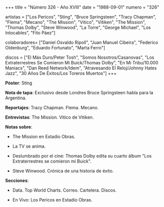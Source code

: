 +++
title = "Número 326 - Año XVIII"
date = "1988-09-01"
numero = "326"

artistas = ["Los Pericos", "Sting", "Bruce Springsteen", "Tracy Chapman", "Flema", "Mecano", "The Mission", "Vitico", "Vitiken", "The Mission", "Thomas Dolby", "Steve Winwood", "La Torre", "George Michael", "Los Intocables", "Fito Páez"]

colaboradores= ["Daniel Osvaldo Ripoll", "Juan Manuel Cibeira", "Federico Oldenburg", "Eduardo Fortunato", "Marta Ferro"]

discos = ["El Más Duro/Peter Tosh", "Somos Nosotros/Casanovas", "Los Extraterrestres Se Comieron Mi Buick/Thomas Dolby", "En Mi Tribu/10.000 Maniacs", "Dan Reed Network/Idem", "Atravesando El Reloj/Johnny Hates Jazz", "30 Años De Éxitos/Los Toreros Muertos"]
+++

**Póster**: Sting

**Nota de tapa**: Exclusivo desde Londres Bruce Springsteen habla para la Argentina. 

**Reportajes**: Tracy Chapman. Flema. Mecano. 

**Entrevistas**: The Mission. Vitico de Vitiken.

**Notas sobre**:

- The Mission en Estadio Obras. 

- La TV se anima. 

- Deslumbrado por el cine: Thomas Dolby edita su cuarto álbum "Los Extraterrestres se comieron mi Buick". 

- Steve Winwood. Crónica de una historia de éxito. 


**Secciones**:

- Data. Top World Charts. Correo. Cartelera. Discos. 

- En Vivo: Los Pericos en Estadio Obras.